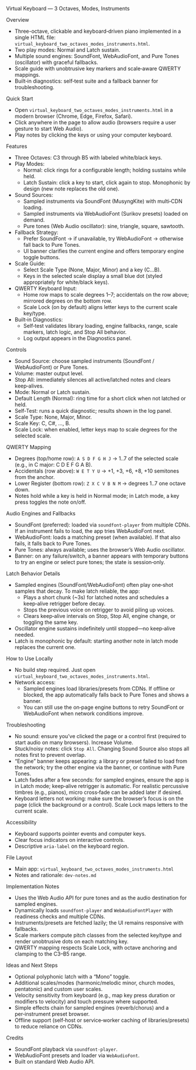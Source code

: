 Virtual Keyboard — 3 Octaves, Modes, Instruments

Overview
- Three-octave, clickable and keyboard‑driven piano implemented in a single HTML file: `virtual_keyboard_two_octaves_modes_instruments.html`.
- Two play modes: Normal and Latch sustain.
- Multiple sound engines: SoundFont, WebAudioFont, and Pure Tones (oscillator) with graceful fallbacks.
- Scale guide with unobtrusive key markers and scale‑aware QWERTY mappings.
- Built‑in diagnostics: self‑test suite and a fallback banner for troubleshooting.

Quick Start
- Open `virtual_keyboard_two_octaves_modes_instruments.html` in a modern browser (Chrome, Edge, Firefox, Safari).
- Click anywhere in the page to allow audio (browsers require a user gesture to start Web Audio).
- Play notes by clicking the keys or using your computer keyboard.

Features
- Three Octaves: C3 through B5 with labeled white/black keys.
- Play Modes:
  - Normal: click rings for a configurable length; holding sustains while held.
  - Latch Sustain: click a key to start, click again to stop. Monophonic by design (new note replaces the old one).
- Sound Sources:
  - Sampled instruments via SoundFont (MusyngKite) with multi‑CDN loading.
  - Sampled instruments via WebAudioFont (Surikov presets) loaded on demand.
  - Pure tones (Web Audio oscillator): sine, triangle, square, sawtooth.
- Fallback Strategy:
  - Prefer SoundFont → if unavailable, try WebAudioFont → otherwise fall back to Pure Tones.
  - UI banner clarifies the current engine and offers temporary engine toggle buttons.
- Scale Guide:
  - Select Scale Type (None, Major, Minor) and a key (C…B).
  - Keys in the selected scale display a small blue dot (styled appropriately for white/black keys).
- QWERTY Keyboard Input:
  - Home row maps to scale degrees 1–7; accidentals on the row above; mirrored degrees on the bottom row.
  - Scale Lock (on by default) aligns letter keys to the current scale key/type.
- Built‑in Diagnostics:
  - Self‑test validates library loading, engine fallbacks, range, scale markers, latch logic, and Stop All behavior.
  - Log output appears in the Diagnostics panel.

Controls
- Sound Source: choose sampled instruments (SoundFont / WebAudioFont) or Pure Tones.
- Volume: master output level.
- Stop All: immediately silences all active/latched notes and clears keep‑alives.
- Mode: Normal or Latch sustain.
- Default Length (Normal): ring time for a short click when not latched or held.
- Self‑Test: runs a quick diagnostic; results shown in the log panel.
- Scale Type: None, Major, Minor.
- Scale Key: C, C#, …, B.
- Scale Lock: when enabled, letter keys map to scale degrees for the selected scale.

QWERTY Mapping
- Degrees (top/home row): `A S D F G H J` → 1..7 of the selected scale (e.g., in C major: C D E F G A B).
- Accidentals (row above): `W E T Y U` → +1, +3, +6, +8, +10 semitones from the anchor.
- Lower Register (bottom row): `Z X C V B N M` → degrees 1..7 one octave down.
- Notes hold while a key is held in Normal mode; in Latch mode, a key press toggles the note on/off.

Audio Engines and Fallbacks
- SoundFont (preferred): loaded via `soundfont-player` from multiple CDNs. If an instrument fails to load, the app tries WebAudioFont next.
- WebAudioFont: loads a matching preset (when available). If that also fails, it falls back to Pure Tones.
- Pure Tones: always available; uses the browser’s Web Audio oscillator.
- Banner: on any failure/switch, a banner appears with temporary buttons to try an engine or select pure tones; the state is session‑only.

Latch Behavior Details
- Sampled engines (SoundFont/WebAudioFont) often play one‑shot samples that decay. To make latch reliable, the app:
  - Plays a short chunk (~3s) for latched notes and schedules a keep‑alive retrigger before decay.
  - Stops the previous voice on retrigger to avoid piling up voices.
  - Clears keep‑alive intervals on Stop, Stop All, engine change, or toggling the same key.
- Oscillator engine sustains indefinitely until stopped—no keep‑alive needed.
- Latch is monophonic by default: starting another note in latch mode replaces the current one.

How to Use Locally
- No build step required. Just open `virtual_keyboard_two_octaves_modes_instruments.html`.
- Network access:
  - Sampled engines load libraries/presets from CDNs. If offline or blocked, the app automatically falls back to Pure Tones and shows a banner.
  - You can still use the on‑page engine buttons to retry SoundFont or WebAudioFont when network conditions improve.

Troubleshooting
- No sound: ensure you’ve clicked the page or a control first (required to start audio on many browsers). Increase Volume.
- Stuck/noisy notes: click `Stop All`. Changing Sound Source also stops all notes first to prevent overlap.
- “Engine” banner keeps appearing: a library or preset failed to load from the network; try the other engine via the banner, or continue with Pure Tones.
- Latch fades after a few seconds: for sampled engines, ensure the app is in Latch mode; keep‑alive retrigger is automatic. For realistic percussive timbres (e.g., pianos), micro cross‑fade can be added later if desired.
- Keyboard letters not working: make sure the browser’s focus is on the page (click the background or a control). Scale Lock maps letters to the current scale.

Accessibility
- Keyboard supports pointer events and computer keys.
- Clear focus indicators on interactive controls.
- Descriptive `aria-label` on the keyboard region.

File Layout
- Main app: `virtual_keyboard_two_octaves_modes_instruments.html`
- Notes and rationale: `dev-notes.md`

Implementation Notes
- Uses the Web Audio API for pure tones and as the audio destination for sampled engines.
- Dynamically loads `soundfont-player` and `WebAudioFontPlayer` with readiness checks and multiple CDNs.
- Instruments/presets are fetched lazily; the UI remains responsive with fallbacks.
- Scale markers compute pitch classes from the selected key/type and render unobtrusive dots on each matching key.
- QWERTY mapping respects Scale Lock, with octave anchoring and clamping to the C3–B5 range.

Ideas and Next Steps
- Optional polyphonic latch with a “Mono” toggle.
- Additional scales/modes (harmonic/melodic minor, church modes, pentatonic) and custom user scales.
- Velocity sensitivity from keyboard (e.g., map key press duration or modifiers to velocity) and touch pressure where supported.
- Simple effects chain for sampled engines (reverb/chorus) and a per‑instrument preset browser.
- Offline support (self‑host or service‑worker caching of libraries/presets) to reduce reliance on CDNs.

Credits
- SoundFont playback via `soundfont-player`.
- WebAudioFont presets and loader via `WebAudioFont`.
- Built on standard Web Audio API.

